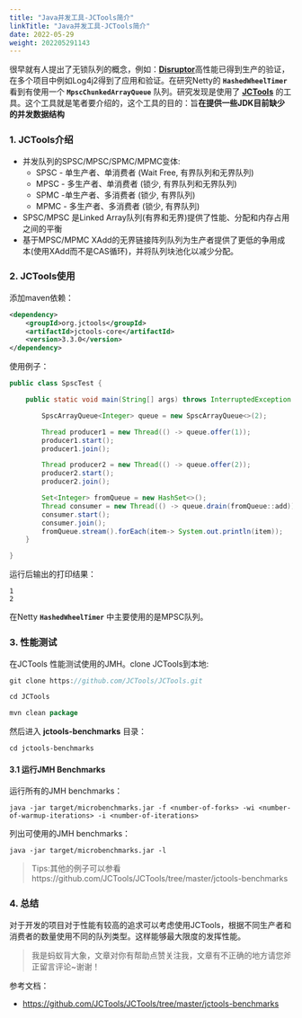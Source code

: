 ```yaml
---
title: "Java并发工具-JCTools简介"
linkTitle: "Java并发工具-JCTools简介"
date: 2022-05-29
weight: 202205291143
---
```


很早就有人提出了无锁队列的概念，例如：[**Disruptor**](https://github.com/LMAX-Exchange/disruptor)高性能已得到生产的验证，在多个项目中例如Log4j2得到了应用和验证。在研究Netty的 **`HashedWheelTimer`** 看到有使用一个 **`MpscChunkedArrayQueue`** 队列。研究发现是使用了 [**JCTools**](https://github.com/JCTools/JCTools) 的工具。这个工具就是笔者要介绍的，这个工具的目的：旨**在提供一些JDK目前缺少的并发数据结构**

### 1. JCTools介绍

- 并发队列的SPSC/MPSC/SPMC/MPMC变体:
  - SPSC - 单生产者、单消费者 (Wait Free, 有界队列和无界队列)
  - MPSC - 多生产者、单消费者 (锁少, 有界队列和无界队列)
  - SPMC -单生产者、多消费者 (锁少, 有界队列)
  - MPMC - 多生产者、多消费者 (锁少, 有界队列)
- SPSC/MPSC 是Linked Array队列(有界和无界)提供了性能、分配和内存占用之间的平衡
- 基于MPSC/MPMC XAdd的无界链接阵列队列为生产者提供了更低的争用成本(使用XAdd而不是CAS循环)，并将队列块池化以减少分配。

### 2. JCTools使用

添加maven依赖：

```xml
<dependency>
    <groupId>org.jctools</groupId>
    <artifactId>jctools-core</artifactId>
    <version>3.3.0</version>
</dependency>
```

使用例子：

```java
public class SpscTest {

    public static void main(String[] args) throws InterruptedException {

        SpscArrayQueue<Integer> queue = new SpscArrayQueue<>(2);

        Thread producer1 = new Thread(() -> queue.offer(1));
        producer1.start();
        producer1.join();

        Thread producer2 = new Thread(() -> queue.offer(2));
        producer2.start();
        producer2.join();

        Set<Integer> fromQueue = new HashSet<>();
        Thread consumer = new Thread(() -> queue.drain(fromQueue::add));
        consumer.start();
        consumer.join();
        fromQueue.stream().forEach(item-> System.out.println(item));
    }

}
```

运行后输出的打印结果：

```shell
1
2
```

在Netty **`HashedWheelTimer`** 中主要使用的是MPSC队列。

### 3. 性能测试

在JCTools 性能测试使用的JMH。clone JCTools到本地:

```java
git clone https://github.com/JCTools/JCTools.git

cd JCTools

mvn clean package
```

然后进入 **jctools-benchmarks** 目录：

```shell
cd jctools-benchmarks
```

#### 3.1 运行JMH Benchmarks

运行所有的JMH benchmarks：

```shell
java -jar target/microbenchmarks.jar -f <number-of-forks> -wi <number-of-warmup-iterations> -i <number-of-iterations>
```

列出可使用的JMH benchmarks：

```shell
java -jar target/microbenchmarks.jar -l
```

> Tips:其他的例子可以参看https://github.com/JCTools/JCTools/tree/master/jctools-benchmarks

### 4. 总结

对于开发的项目对于性能有较高的追求可以考虑使用JCTools，根据不同生产者和消费者的数量使用不同的队列类型。这样能够最大限度的发挥性能。

> 我是蚂蚁背大象，文章对你有帮助点赞关注我，文章有不正确的地方请您斧正留言评论~谢谢！

参考文档：

- https://github.com/JCTools/JCTools/tree/master/jctools-benchmarks